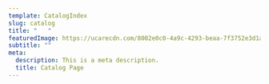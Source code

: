 ```yaml
---
template: CatalogIndex
slug: catalog
title: "   "
featuredImage: https://ucarecdn.com/8002e0c0-4a9c-4293-beaa-7f3752e3d1a0/
subtitle: ""
meta:
  description: This is a meta description.
  title: Catalog Page
---
```

